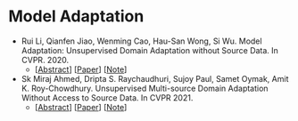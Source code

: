 # Model Adaptation

- Rui Li, Qianfen Jiao, Wenming Cao, Hau-San Wong, Si Wu. Model Adaptation: Unsupervised Domain Adaptation without Source Data. In CVPR. 2020.
  - [[Abstract](https://openaccess.thecvf.com/content_CVPR_2020/html/Li_Model_Adaptation_Unsupervised_Domain_Adaptation_Without_Source_Data_CVPR_2020_paper.html)] [[Paper](https://openaccess.thecvf.com/content_CVPR_2020/papers/Li_Model_Adaptation_Unsupervised_Domain_Adaptation_Without_Source_Data_CVPR_2020_paper.pdf)] [[Note](https://github.com/JackMa01/PaperNote/blob/main/PaperNote.md#rui-li-qianfen-jiao-wenming-cao-hau-san-wong-si-wu-model-adaptation-unsupervised-domain-adaptation-without-source-data-in-cvpr-2020)]
- Sk Miraj Ahmed, Dripta S. Raychaudhuri, Sujoy Paul, Samet Oymak, Amit K. Roy-Chowdhury. Unsupervised Multi-source Domain Adaptation Without Access to Source Data. In CVPR 2021.
  - [[Abstract](https://openaccess.thecvf.com/content/CVPR2021/html/Ahmed_Unsupervised_Multi-Source_Domain_Adaptation_Without_Access_to_Source_Data_CVPR_2021_paper.html)] [[Paper](https://openaccess.thecvf.com/content/CVPR2021/papers/Ahmed_Unsupervised_Multi-Source_Domain_Adaptation_Without_Access_to_Source_Data_CVPR_2021_paper.pdf)] [[Note](https://github.com/JackMa01/PaperNote/blob/main/PaperNote.md#sk-miraj-ahmed-dripta-s-raychaudhuri-sujoy-paul-samet-oymak-amit-k-roy-chowdhury-unsupervised-multi-source-domain-adaptation-without-access-to-source-data-in-cvpr-2021)]

